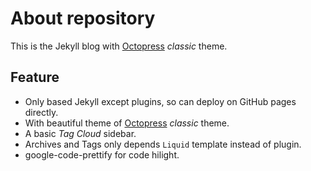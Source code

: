 About repository
================

This is the Jekyll blog with [Octopress](http://octopress.org) *classic* theme.

Feature
-------

- Only based Jekyll except plugins, so can deploy on GitHub pages directly.
- With beautiful theme of [Octopress](http://octopress.org) *classic* theme.
- A basic *Tag Cloud* sidebar.
- Archives and Tags only depends `Liquid` template instead of plugin.
- google-code-prettify for code hilight.
